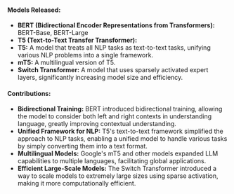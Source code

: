 #### **Models Released:**
- **BERT (Bidirectional Encoder Representations from Transformers):** BERT-Base, BERT-Large
- **T5 (Text-to-Text Transfer Transformer):**
- **T5:** A model that treats all NLP tasks as text-to-text tasks, unifying various NLP problems into a single framework.
- **mT5:** A multilingual version of T5.
- **Switch Transformer:** A model that uses sparsely activated expert layers, significantly increasing model size and efficiency.

#### **Contributions:**
- **Bidirectional Training:** BERT introduced bidirectional training, allowing the model to consider both left and right contexts in understanding language, greatly improving contextual understanding.
- **Unified Framework for NLP:** T5's text-to-text framework simplified the approach to NLP tasks, enabling a unified model to handle various tasks by simply converting them into a text format.
- **Multilingual Models:** Google's mT5 and other models expanded LLM capabilities to multiple languages, facilitating global applications.
- **Efficient Large-Scale Models:** The Switch Transformer introduced a way to scale models to extremely large sizes using sparse activation, making it more computationally efficient.